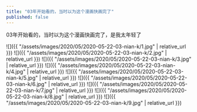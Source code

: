 ```yaml
---
title: "03年开始看的，当时以为这个漫画快画完了"
published: false
---
```

03年开始看的，当时以为这个漫画快画完了，是我太年轻了



![]({{ "/assets/images/2020/05/2020-05-22-03-nian-k/1.jpg" | relative_url }})
![]({{ "/assets/images/2020/05/2020-05-22-03-nian-k/2.jpg" | relative_url }})
![]({{ "/assets/images/2020/05/2020-05-22-03-nian-k/3.jpg" | relative_url }})
![]({{ "/assets/images/2020/05/2020-05-22-03-nian-k/4.jpg" | relative_url }})
![]({{ "/assets/images/2020/05/2020-05-22-03-nian-k/5.jpg" | relative_url }})
![]({{ "/assets/images/2020/05/2020-05-22-03-nian-k/6.jpg" | relative_url }})
![]({{ "/assets/images/2020/05/2020-05-22-03-nian-k/7.jpg" | relative_url }})
![]({{ "/assets/images/2020/05/2020-05-22-03-nian-k/8.jpg" | relative_url }})
![]({{ "/assets/images/2020/05/2020-05-22-03-nian-k/9.jpg" | relative_url }})
